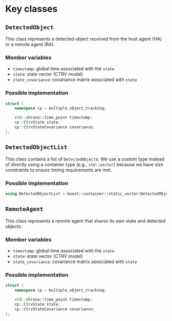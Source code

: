 # Key classes

## `DetectedObject`

This class represents a detected object received from the host agent (HA) or a remote agent (RA).

### Member variables

* `timestamp`: global time associated with the `state`
* `state`: state vector (CTRV model)
* `state_covariance`: covariance matrix associated with `state`

### Possible implementation

```cpp
struct {
    namespace cp = multiple_object_tracking;

    std::chrono::time_point timestamp;
    cp::CtrvState state;
    cp::CtrvStateCovariance covariance;
};
```

## `DetectedObjectList`

This class contains a list of `DetectedObject`s. We use a custom type instead of directly using a container type (e.g., `std::vector`) because we have size constraints to ensure timing requirements are met.

### Possible implementation

```cpp
using DetectedObjectList = boost::container::static_vector<DetectedObject, 200>;
```

## `RemoteAgent`

This class represents a remote agent that shares its own state and detected objects.

### Member variables

* `timestamp`: global time associated with the `state`
* `state`: state vector (CTRV model)
* `state_covariance`: covariance matrix associated with `state`

### Possible implementation

```cpp
struct {
    namespace cp = multiple_object_tracking;

    std::chrono::time_point timestamp;
    cp::CtrvState state;
    cp::CtrvStateCovariance covariance;
};
```
